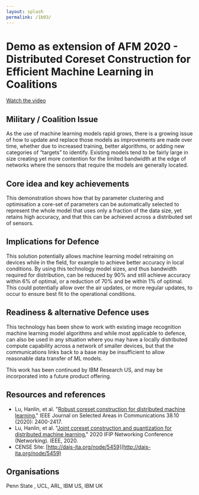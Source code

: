 ```yaml
---
layout: splash
permalink: /1b03/
---
```


# Demo as extension of AFM 2020 - Distributed Coreset Construction for Efficient Machine Learning in Coalitions

[Watch the video](https://ibm.box.com/v/Showcase-1b03-video)

## Military / Coalition Issue
As the use of machine learning models rapid grows, there is a growing issue of how to update and replace those models as improvements are made over time, whether due to increased training, better algorithms, or adding new categories of “targets” to identify.
Existing models tend to be fairly large in size creating yet more contention for the limited bandwidth at the edge of networks where the sensors that require the models are generally located. 


## Core idea and key achievements
This demonstration shows how that by parameter clustering and optimisation a core-set of parameters can be automatically selected to represent the whole model that uses only a fraction of the data size, yet retains high accuracy, and that this can be achieved across a distributed set of sensors. 

## Implications for Defence
This solution potentially allows machine learning model retraining on devices while in the field, for example to achieve better accuracy in local conditions. By using this technology model sizes, and thus bandwidth required for distribution, can be reduced by 90% and still achieve accuracy within 6% of optimal, or a reduction of 70% and be within 1% of optimal. This could potentially allow over the air updates, or more regular updates, to occur to ensure best fit to the operational conditions.

## Readiness & alternative Defence uses
This technology has been show to work with existing image recognition machine learning model algorithms and while most applicable to defence, can also be used in any situation where you may have a locally distributed compute capability across a network of smaller devices, but that the communications links back to a base may be insufficient to allow reasonable data transfer of ML models.

This work has been continued by IBM Research US, and may be incorporated into  a future product offering.


<!-- ![image info](/dais/achievements/images/1a02_figure1.jpg) -->

## Resources and references 

* Lu, Hanlin, et al. "[Robust coreset construction for distributed machine learning.](/doc-5512/)" IEEE Journal on Selected Areas in Communications 38.10 (2020): 2400-2417.
* Lu, Hanlin, et al. "[Joint coreset construction and quantization for distributed machine learning.](/doc-5516/)" 2020 IFIP Networking Conference (Networking). IEEE, 2020.
* CENSE Site: [http://dais-ita.org/node/5459](http://dais-ita.org/node/5459)


## Organisations
Penn State , UCL, ARL, IBM US, IBM UK

